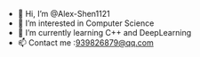 - 👋 Hi, I’m @Alex-Shen1121
- 👀 I’m interested in Computer Science
- 🌱 I’m currently learning C++ and DeepLearning
- 📫 Contact me :939826879@qq.com

<!---
Alex-Shen1121/Alex-Shen1121 is a ✨ special ✨ repository because its `README.md` (this file) appears on your GitHub profile.
You can click the Preview link to take a look at your changes.
--->
